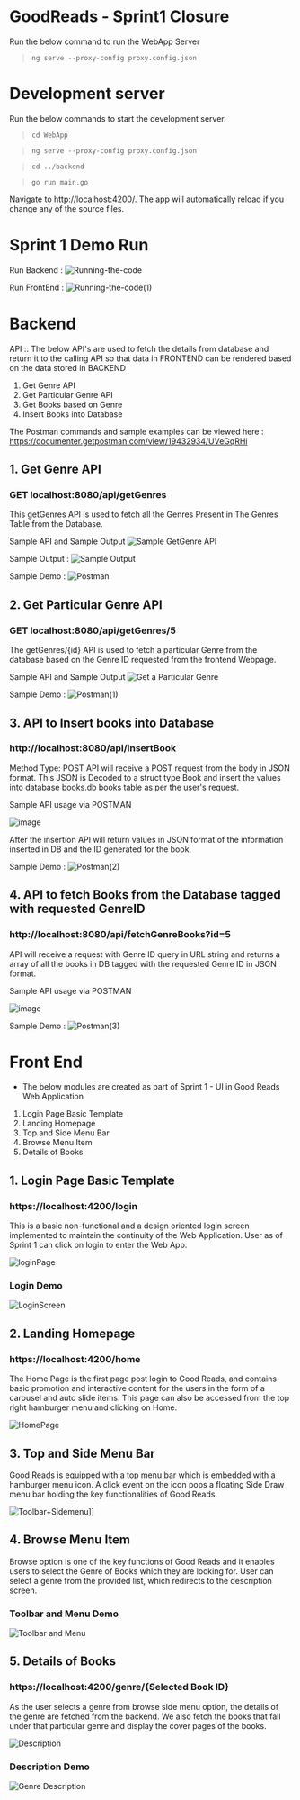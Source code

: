 # GoodReads - Sprint1 Closure

Run the below command to run the WebApp Server
>`ng serve --proxy-config proxy.config.json`

# Development server
Run the below commands to start the development server.
> `cd WebApp`

> `ng serve --proxy-config proxy.config.json`

> `cd ../backend`

> `go run main.go `

Navigate to http://localhost:4200/. The app will automatically reload if you change any of the source files.

# Sprint 1 Demo Run

Run Backend :
![Running-the-code](https://user-images.githubusercontent.com/97717233/152629613-ff8847d5-6d0e-4dfb-ae27-daa01fbb36d6.gif)

Run FrontEnd :
![Running-the-code(1)](https://user-images.githubusercontent.com/97717233/152629631-86175819-b4a1-435c-b726-158fa617fcfd.gif)


# Backend
API :: 
The below API's are used to fetch the details from database and return it to the calling API so that data in FRONTEND can be rendered based on the data stored in BACKEND
1. Get Genre API
2. Get Particular Genre API
3. Get Books based on Genre
4. Insert Books into Database


The Postman commands and sample examples can be viewed here : https://documenter.getpostman.com/view/19432934/UVeGqRHi  

## 1. Get Genre API
###  GET localhost:8080/api/getGenres
This getGenres API is used to fetch all the Genres Present in The Genres Table from the Database.

Sample API and Sample Output
![Sample GetGenre API](https://github.com/Bhuvana102/Good-Reads/blob/main/Wiki-Images/localhost-GetGenre.png)

Sample Output :
![Sample Output](https://github.com/Bhuvana102/Good-Reads/blob/main/Wiki-Images/GetGenerate-Sample-Response.png)

Sample Demo :
![Postman](https://user-images.githubusercontent.com/97717233/152629582-80d900f1-09ca-439f-8458-c7ebf065b1ed.gif)


## 2. Get Particular Genre API
###  GET localhost:8080/api/getGenres/5
The getGenres/{id} API is used to fetch a particular Genre from the database based on the Genre ID requested from the frontend Webpage.

Sample API and Sample Output
![Get a Particular Genre](https://github.com/Bhuvana102/Good-Reads/blob/main/Wiki-Images/GetParticularGenre.png)

Sample Demo :
![Postman(1)](https://user-images.githubusercontent.com/97717233/152629591-0bdd823a-0f59-4bee-a344-6579229771b8.gif)


## 3. API to Insert books into Database
### http://localhost:8080/api/insertBook
Method Type: POST
API will receive a POST request from the body in JSON format. This JSON is Decoded to a struct type Book and insert the values into database books.db books table as per the user's request.

Sample API usage via POSTMAN

![image](https://user-images.githubusercontent.com/61014960/152491281-6dc95cd0-635e-4994-87f8-e0f8d6e4a651.png)

After the insertion API will return values in JSON format of the information inserted in DB and the ID generated for the book.

Sample Demo :
![Postman(2)](https://user-images.githubusercontent.com/97717233/152629596-b53a92a1-f9fe-413b-a7f7-c8f774fc28db.gif)


## 4. API to fetch Books from the Database tagged with requested GenreID
### http://localhost:8080/api/fetchGenreBooks?id=5

API will receive a request with Genre ID query in URL string and returns a array of all the books in DB tagged with the requested Genre ID in JSON format.

Sample API usage via POSTMAN

![image](https://user-images.githubusercontent.com/61014960/152610415-8d048b20-9943-4b76-a936-439fdee46489.png)

Sample Demo :
![Postman(3)](https://user-images.githubusercontent.com/97717233/152629602-5134250b-97cc-4688-8752-a18f63b72759.gif)


# Front End

- The below modules are created as part of Sprint 1 - UI in Good Reads Web Application
 1. Login Page Basic Template
 2. Landing Homepage
 3. Top and Side Menu Bar
 4. Browse Menu Item
 5. Details of Books
 
## 1. Login Page Basic Template
###  https://localhost:4200/login
This is a basic non-functional and a design oriented login screen implemented to maintain the continuity of the Web Application. User as of Sprint 1 can click on login to enter the Web App.


![loginPage](https://user-images.githubusercontent.com/41356950/152628108-728afaa1-7823-4af3-9369-05fef03aecad.png)



### Login Demo


![LoginScreen](https://user-images.githubusercontent.com/41356950/152629281-fb1c8875-64c9-49f0-b653-3927fe94fc77.gif)



## 2. Landing Homepage
###  https://localhost:4200/home
The Home Page is the first page post login to Good Reads, and contains basic promotion and interactive content for the users in the form of a carousel and auto slide items. This page can also be accessed from the top right hamburger menu and clicking on Home.


![HomePage](https://user-images.githubusercontent.com/41356950/152628114-adae4570-da3f-408b-aa42-98a9b02097de.png)



## 3. Top and Side Menu Bar
Good Reads is equipped with a top menu bar which is embedded with a hamburger menu icon. A click event on the icon pops a floating Side Draw menu bar holding the key functionalities of Good Reads.


![Toolbar+Sidemenu](https://user-images.githubusercontent.com/41356950/152628116-efcb672c-9dee-4b03-8419-93271667f693.png)]]


## 4. Browse Menu Item
Browse option is one of the key functions of Good Reads and it enables users to select the Genre of Books which they are looking for. User can select a genre from the provided list, which redirects to the description screen.

### Toolbar and Menu Demo

![Toolbar and Menu](https://user-images.githubusercontent.com/41356950/152629395-5dcb8da9-a5c1-483a-a361-2136867a4f69.gif)



## 5. Details of Books
  ###  https://localhost:4200/genre/{Selected Book ID}
As the user selects a genre from browse side menu option, the details of the genre are fetched from the backend. We also fetch the books that fall under that particular genre and display the cover pages of the books.

![Description](https://user-images.githubusercontent.com/41356950/152628398-5d9157b5-054d-44c6-971e-cfa0cc1fe1fa.png)


### Description Demo
![Genre Description](https://user-images.githubusercontent.com/41356950/152629213-4a841837-24c3-44ca-9e2b-e21b7361b9da.gif)



